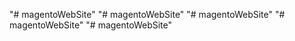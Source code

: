 "# magentoWebSite" 
"# magentoWebSite" 
"# magentoWebSite" 
"# magentoWebSite" 
"# magentoWebSite" 
